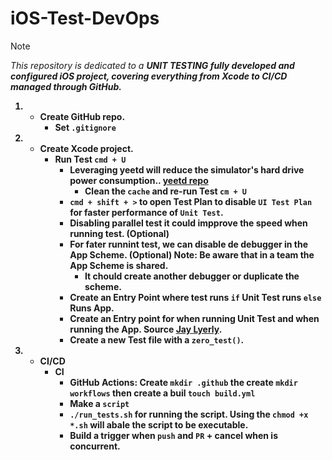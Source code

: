 # iOS-Test-DevOps

> [!NOTE]
> _This repository is dedicated to a <strong>UNIT TESTING</sgtrong> fully developed and configured iOS project, covering everything from Xcode to CI/CD managed through GitHub._

1. - Create GitHub repo.
        - Set ```.gitignore```

2. - Create Xcode project.
        - Run Test ```cmd + U```
            - Leveraging yeetd will reduce the simulator's hard drive power consumption.. [yeetd repo](https://github.com/biscuitehh/yeetd/releases/tag/1.0)
                - Clean the ```cache``` and re-run Test ```cm + U```
            - ```cmd + shift + >``` to open Test Plan to disable ```UI Test Plan``` for faster performance of ```Unit Test```.
            - Disabling parallel test it could impprove the speed when running test. (Optional)
            - For fater runnint test, we can disable de debugger in the App Scheme. (Optional) Note: Be aware that in a team the App Scheme is shared.
                - It chould create another debugger or duplicate the scheme.
            - Create an Entry Point where test runs ```if``` Unit Test runs ```else``` Runs App.
            - Create an Entry point for when running Unit Test and when running the App. Source [Jay Lyerly](https://www.bugsandbunnies.org/page/2/).
            - Create a new Test file with a ```zero_test()```.
3. - CI/CD
        - CI
            - GitHub Actions: Create  ```mkdir .github``` the create ```mkdir workflows``` then create a buil ```touch build.yml``` 
            - Make a ```script```
            - ```./run_tests.sh``` for running the script. Using the ```chmod +x *.sh``` will abale the script to be executable.
            - Build a trigger when ```push``` and ```PR``` + cancel when is concurrent.

        